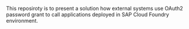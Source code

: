 This reposiroty is to present a solution how external systems use OAuth2 password grant to call applications deployed in SAP Cloud Foundry environment.
